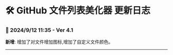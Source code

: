 # **🛠️ GitHub 文件列表美化器 更新日志**

### **📅 2024/9/12 11:35 - Ver 4.1**
**新增**: 增加了对文件增加图标,增加了自定义文件颜色。

---
